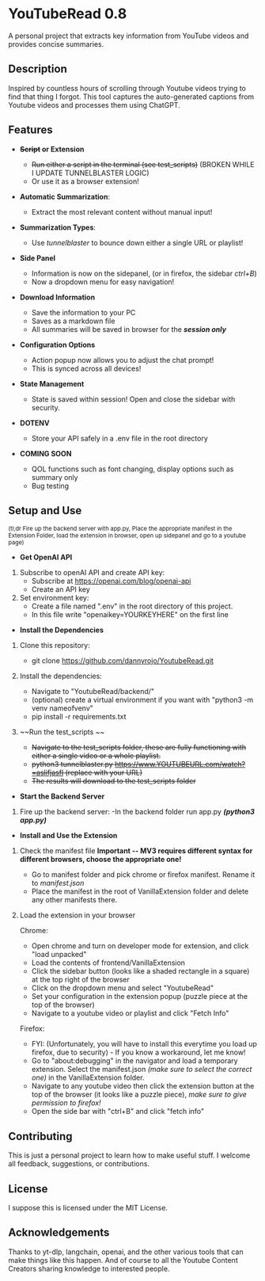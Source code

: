 # YouTubeRead 0.8

A personal project that extracts key information from YouTube videos and provides concise summaries.

## Description

Inspired by countless hours of scrolling through Youtube videos trying to find that thing I forgot.  This tool captures the auto-generated captions from Youtube videos and processes them using ChatGPT.  

## Features

- **~~Script~~ or Extension**
    - ~~Run either a script in the terminal (see test_scripts)~~  (BROKEN WHILE I UPDATE TUNNELBLASTER LOGIC)
    - Or use it as a browser extension!

- **Automatic Summarization**: 
    - Extract the most relevant content without manual input!  

- **Summarization Types**:  
    - Use _tunnelblaster_ to bounce down either a single URL or playlist!  

- **Side Panel** 
    - Information is now on the sidepanel, (or in firefox, the sidebar *ctrl+B*)
    - Now a dropdown menu for easy navigation!

- **Download Information**
    - Save the information to your PC
    - Saves as a markdown file
    - All summaries will be saved in browser for the ***session only***

- **Configuration Options**
    - Action popup now allows you to adjust the chat prompt!
    - This is synced across all devices!

- **State Management**
    - State is saved within session!  Open and close the sidebar with security.

- **DOTENV**
    - Store your API safely in a .env file in the root directory

- **COMING SOON**
    - QOL functions such as font changing, display options such as summary only
    - Bug testing

## Setup and Use  
<sub>(tl;dr Fire up the backend server with app.py, Place the appropriate manifest in the Extension Folder, load the extension in browser, open up sidepanel and go to a youtube page)</sub>

-   **Get OpenAI API**

1. Subscribe to openAI API and create API key:
    - Subscribe at https://openai.com/blog/openai-api
    - Create an API key
2. Set environment key:
    - Create a file named ".env" in the root directory of this project.  
    - In this file write "openaikey=YOURKEYHERE" on the first line

-   **Install the Dependencies**

1. Clone this repository:
    - git clone https://github.com/dannyrojo/YoutubeRead.git

2. Install the dependencies:
    - Navigate to "YoutubeRead/backend/"
    - (optional) create a virtual environment if you want with "python3 -m venv nameofvenv"
    - pip install -r requirements.txt 

3. ~~Run the test_scripts ~~
    - ~~Navigate to the test_scripts folder, these are fully functioning with either a single video or a whole playlist.~~
    - ~~python3 tunnelblaster.py https://www.YOUTUBEURL.com/watch?=aslifjasfl  (replace with your URL)~~
    - ~~The results will download to the test_scripts folder~~

-   **Start the Backend Server**

1.  Fire up the backend server:
    -In the backend folder run app.py ***(python3 app.py)***

-   **Install and Use the Extension**

1. Check the manifest file **Important -- MV3 requires different syntax for different browsers, choose the appropriate one!**
    - Go to manifest folder and pick chrome or firefox manifest.  Rename it to *manifest.json* 
    - Place the manifest in the root of VanillaExtension folder and delete any other manifests there.

2. Load the extension in your browser  
        
    Chrome:
    - Open chrome and turn on developer mode for extension, and click "load unpacked"
    - Load the contents of frontend/VanillaExtension
    - Click the sidebar button (looks like a shaded rectangle in a square) at the top right of the browser
    - Click on the dropdown menu and select "YoutubeRead"
    - Set your configuration in the extension popup (puzzle piece at the top of the browser)
    - Navigate to a youtube video or playlist and click "Fetch Info"

    Firefox:  
    - FYI: (Unfortunately, you will have to install this everytime you load up firefox, due to security) - If you know a workaround, let me know!
    - Go to "about:debugging" in the navigator and load a temporary extension.   Select the manifest.json *(make sure to select the correct one)* in the VanillaExtension folder.
    - Navigate to any youtube video then click the extension button at the top of the browser (it looks like a puzzle piece), *make sure to give permission to firefox!*
    - Open the side bar with "ctrl+B" and click "fetch info"

## Contributing

This is just a personal project to learn how to make useful stuff.  I welcome all feedback, suggestions, or contributions.

## License

I suppose this is licensed under the MIT License.

## Acknowledgements

Thanks to yt-dlp, langchain, openai, and the other various tools that can make things like this happen.  And of course to all the Youtube Content Creators sharing knowledge to interested people.  